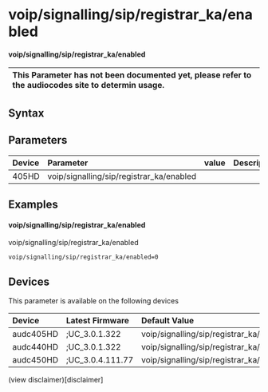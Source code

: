 ﻿---
description: voip/signalling/sip/registrar_ka/enabled
search: false
---

# voip/signalling/sip/registrar_ka/enabled

#### voip/signalling/sip/registrar_ka/enabled


| This Parameter has not been documented yet, please refer to the audiocodes site to determin usage.  | 
| :--- |

## Syntax

## Parameters
|Device|Parameter|value|Description|
|:---|:---|:---|:---|
| 405HD | voip/signalling/sip/registrar_ka/enabled |  |  |

## Examples
#### voip/signalling/sip/registrar_ka/enabled

voip/signalling/sip/registrar_ka/enabled

```
voip/signalling/sip/registrar_ka/enabled=0
```

## Devices
This parameter is available on the following devices

| Device | Latest Firmware | Default Value |
|:---|:---|:---|
| audc405HD | ;UC_3.0.1.322 | voip/signalling/sip/registrar_ka/enabled=0 
| audc440HD | ;UC_3.0.1.322 | voip/signalling/sip/registrar_ka/enabled=0 
| audc450HD | ;UC_3.0.4.111.77 | voip/signalling/sip/registrar_ka/enabled=0 

(view disclaimer)[disclaimer]
